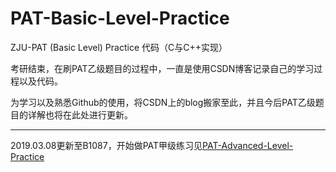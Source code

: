 # PAT-Basic-Level-Practice

ZJU-PAT (Basic Level) Practice 代码（C与C++实现）

考研结束，在刷PAT乙级题目的过程中，一直是使用CSDN博客记录自己的学习过程以及代码。

为学习以及熟悉Github的使用，将CSDN上的blog搬家至此，并且今后PAT乙级题目的详解也将在此处进行更新。

***
2019.03.08更新至B1087，开始做PAT甲级练习见[PAT-Advanced-Level-Practice](https://github.com/yaxingfang/PAT-Advanced-Level-Practice"https://github.com/yaxingfang/PAT-Advanced-Level-Practice")
